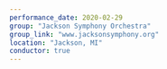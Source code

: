 ```yaml
---
performance_date: 2020-02-29
group: "Jackson Symphony Orchestra"
group_link: "www.jacksonsymphony.org"
location: "Jackson, MI"
conductor: true
---
```

